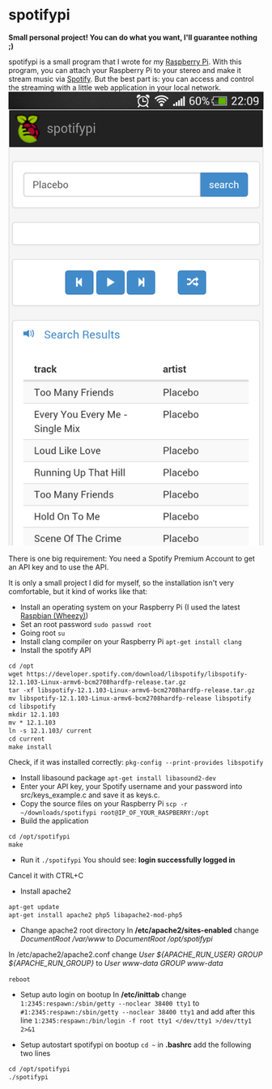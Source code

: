 # spotifypi

__Small personal project! You can do what you want, I'll guarantee nothing ;)__

spotifypi is a small program that I wrote for my [Raspberry Pi](http://www.raspberrypi.org/). With this program, you can attach your Raspberry Pi to your stereo and make it stream music via [Spotify](http://www.spotify.com). But the best part is: you can access and control the streaming with a little web application in your local network.
![Web Application Screenshot](https://github.com/todroth/spotifypi/blob/master/ressources/web_app_screenshot.png?raw=true "Web Application Screenshot")

There is one big requirement: You need a Spotify Premium Account to get an API key and to use the API.

It is only a small project I did for myself, so the installation isn't very comfortable, but it kind of works like that:

* Install an operating system on your Raspberry Pi (I used the latest [Raspbian (Wheezy)](http://www.raspbian.org))
* Set an root password
`sudo passwd root`
* Going root
`su`
* Install clang compiler on your Raspberry Pi
`apt-get install clang`
* Install the spotify API
```
cd /opt
wget https://developer.spotify.com/download/libspotify/libspotify-12.1.103-Linux-armv6-bcm2708hardfp-release.tar.gz
tar -xf libspotify-12.1.103-Linux-armv6-bcm2708hardfp-release.tar.gz
mv libspotify-12.1.103-Linux-armv6-bcm2708hardfp-release libspotify
cd libspotify
mkdir 12.1.103
mv * 12.1.103
ln -s 12.1.103/ current
cd current
make install
```
	
Check, if it was installed correctly:
`pkg-config --print-provides libspotify`
* Install libasound package
`apt-get install libasound2-dev`
* Enter your API key, your Spotify username and your password into src/keys_example.c and save it as keys.c.
* Copy the source files on your Raspberry Pi
`scp -r ~/downloads/spotifypi root@IP_OF_YOUR_RASPBERRY:/opt`
* Build the application
```
cd /opt/spotifypi
make
```	
* Run it
`./spotifypi`
You should see:
__login
successfully logged in__

Cancel it with CTRL+C

* Install apache2
```
apt-get update
apt-get install apache2 php5 libapache2-mod-php5
```
	
* Change apache2 root directory	
In __/etc/apache2/sites-enabled__ change
_DocumentRoot /var/www_
to
_DocumentRoot /opt/spotifypi_

In /etc/apache2/apache2.conf change
_User ${APACHE_RUN_USER}
GROUP ${APACHE_RUN_GROUP}_
to
_User www-data
GROUP www-data_
	
`reboot`
	
* Setup auto login on bootup
In __/etc/inittab__ change
`1:2345:respawn:/sbin/getty --noclear 38400 tty1`
to
`#1:2345:respawn:/sbin/getty --noclear 38400 tty1`
and add after this line
`1:2345:respawn:/bin/login -f root tty1 </dev/tty1 >/dev/tty1 2>&1`
	
* Setup autostart spotifypi on bootup
`cd ~`
in __.bashrc__ add the following two lines
```
cd /opt/spotifypi
./spotifypi
```
